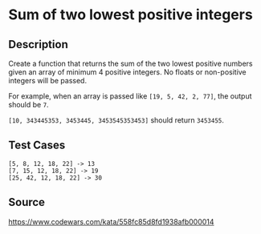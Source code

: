 # Sum of two lowest positive integers

## Description

Create a function that returns the sum of the two lowest positive numbers given an array of minimum 4 positive integers. No floats or non-positive integers will be passed.

For example, when an array is passed like `[19, 5, 42, 2, 77]`, the output should be `7`.

`[10, 343445353, 3453445, 3453545353453]` should return `3453455`.
## Test Cases

	[5, 8, 12, 18, 22] -> 13
	[7, 15, 12, 18, 22] -> 19
	[25, 42, 12, 18, 22] -> 30

## Source
https://www.codewars.com/kata/558fc85d8fd1938afb000014